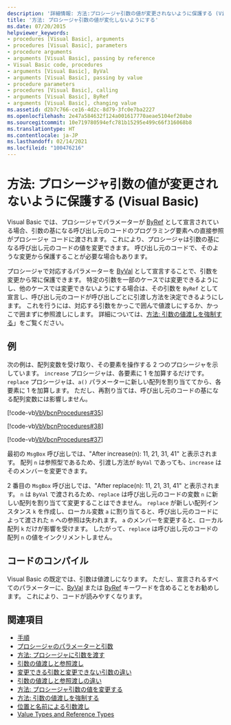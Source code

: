 ```yaml
---
description: '詳細情報: 方法:プロシージャ引数の値が変更されないように保護する (Visual Basic)'
title: '方法: プロシージャ引数の値が変化しないようにする'
ms.date: 07/20/2015
helpviewer_keywords:
- procedures [Visual Basic], arguments
- procedures [Visual Basic], parameters
- procedure arguments
- arguments [Visual Basic], passing by reference
- Visual Basic code, procedures
- arguments [Visual Basic], ByVal
- arguments [Visual Basic], passing by value
- procedure parameters
- procedures [Visual Basic], calling
- arguments [Visual Basic], ByRef
- arguments [Visual Basic], changing value
ms.assetid: d2b7c766-ce16-4d2c-8d79-3fc0e7ba2227
ms.openlocfilehash: 2e47a584632f124a001617770aeae5104ef20abe
ms.sourcegitcommit: 10e719780594efc781b15295e499c66f316068b8
ms.translationtype: HT
ms.contentlocale: ja-JP
ms.lasthandoff: 02/14/2021
ms.locfileid: "100476216"
---
```

# <a name="how-to-protect-a-procedure-argument-against-value-changes-visual-basic"></a>方法: プロシージャ引数の値が変更されないように保護する (Visual Basic)

Visual Basic では、プロシージャでパラメーターが [ByRef](../../../language-reference/modifiers/byref.md) として宣言されている場合、引数の基になる呼び出し元のコードのプログラミング要素への直接参照がプロシージャ コードに渡されます。 これにより、プロシージャは引数の基になる呼び出し元のコードの値を変更できます。 呼び出し元のコードで、そのような変更から保護することが必要な場合もあります。  
  
 プロシージャで対応するパラメーターを [ByVal](../../../language-reference/modifiers/byval.md) として宣言することで、引数を変更から常に保護できます。 特定の引数を一部のケースでは変更できるようにし、他のケースでは変更できないようにする場合は、その引数を `ByRef` として宣言し、呼び出し元のコードが呼び出しごとに引渡し方法を決定できるようにします。 これを行うには、対応する引数をかっこで囲んで値渡しにするか、かっこで囲まずに参照渡しにします。 詳細については、[方法: 引数の値渡しを強制する](./how-to-force-an-argument-to-be-passed-by-value.md)」をご覧ください。  
  
## <a name="example"></a>例  

 次の例は、配列変数を受け取り、その要素を操作する 2 つのプロシージャを示しています。 `increase` プロシージャは、各要素に 1 を加算するだけです。 `replace` プロシージャは、`a()` パラメーターに新しい配列を割り当ててから、各要素に 1 を加算します。 ただし、再割り当ては、呼び出し元のコードの基になる配列変数には影響しません。  
  
 [!code-vb[VbVbcnProcedures#35](~/samples/snippets/visualbasic/VS_Snippets_VBCSharp/VbVbcnProcedures/VB/Class1.vb#35)]  
  
 [!code-vb[VbVbcnProcedures#38](~/samples/snippets/visualbasic/VS_Snippets_VBCSharp/VbVbcnProcedures/VB/Class1.vb#38)]  
  
 [!code-vb[VbVbcnProcedures#37](~/samples/snippets/visualbasic/VS_Snippets_VBCSharp/VbVbcnProcedures/VB/Class1.vb#37)]  
  
 最初の `MsgBox` 呼び出しでは、"After increase(n): 11, 21, 31, 41" と表示されます。 配列 `n` は参照型であるため、引渡し方法が `ByVal` であっても、`increase` はそのメンバーを変更できます。  
  
 2 番目の `MsgBox` 呼び出しでは、"After replace(n): 11, 21, 31, 41" と表示されます。 `n` は `ByVal` で渡されるため、`replace` は呼び出し元のコードの変数 `n` に新しい配列を割り当てて変更することはできません。 `replace` が新しい配列インスタンス `k` を作成し、ローカル変数 `a` に割り当てると、呼び出し元のコードによって渡された `n` への参照は失われます。 `a` のメンバーを変更すると、ローカル配列 `k` だけが影響を受けます。 したがって、`replace` は呼び出し元のコードの配列 `n` の値をインクリメントしません。  
  
## <a name="compile-the-code"></a>コードのコンパイル  

 Visual Basic の既定では、引数は値渡しになります。 ただし、宣言されるすべてのパラメーターに、[ByVal](../../../language-reference/modifiers/byval.md) または [ByRef](../../../language-reference/modifiers/byref.md) キーワードを含めることをお勧めします。 これにより、コードが読みやすくなります。  
  
## <a name="see-also"></a>関連項目

- [手順](./index.md)
- [プロシージャのパラメーターと引数](./procedure-parameters-and-arguments.md)
- [方法: プロシージャに引数を渡す](./how-to-pass-arguments-to-a-procedure.md)
- [引数の値渡しと参照渡し](./passing-arguments-by-value-and-by-reference.md)
- [変更できる引数と変更できない引数の違い](./differences-between-modifiable-and-nonmodifiable-arguments.md)
- [引数の値渡しと参照渡しの違い](./differences-between-passing-an-argument-by-value-and-by-reference.md)
- [方法: プロシージャ引数の値を変更する](./how-to-change-the-value-of-a-procedure-argument.md)
- [方法: 引数の値渡しを強制する](./how-to-force-an-argument-to-be-passed-by-value.md)
- [位置と名前による引数渡し](./passing-arguments-by-position-and-by-name.md)
- [Value Types and Reference Types](../data-types/value-types-and-reference-types.md)
